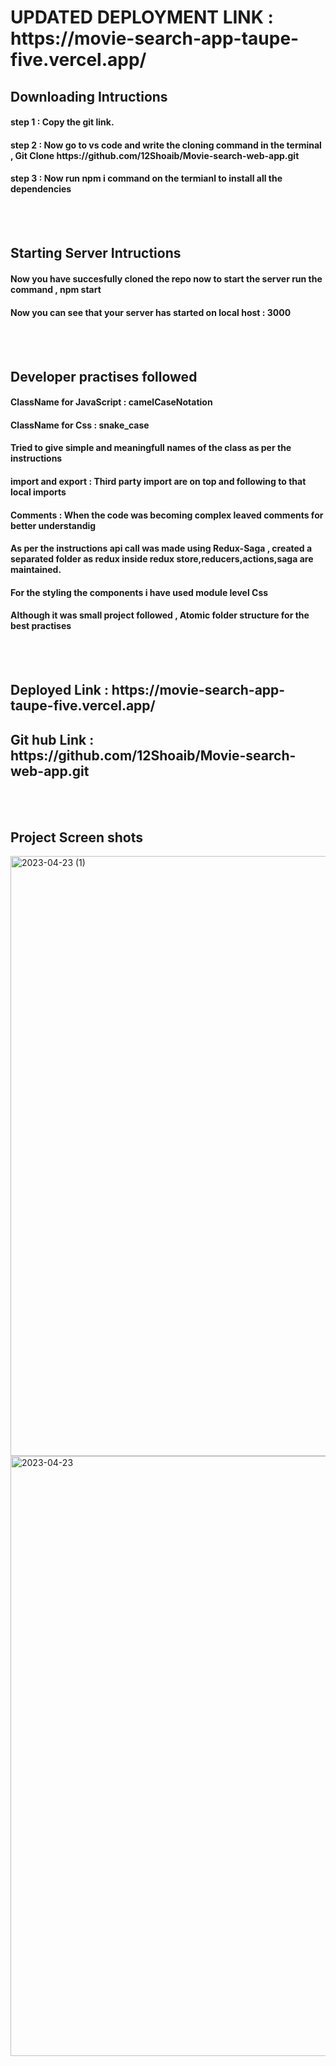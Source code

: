 <h1> UPDATED DEPLOYMENT LINK : https://movie-search-app-taupe-five.vercel.app/ </h1>
<h2> Downloading Intructions</h2>
<h4> step 1 :  Copy the git link. </h4>
<h4> step 2 : Now go to vs code and write the cloning command in the terminal ,  Git Clone https://github.com/12Shoaib/Movie-search-web-app.git </h4>
<h4> step 3 : Now run npm i command on the termianl to install all the dependencies </h4><br/><br/>

<h2> Starting Server Intructions </h2>
<h4> Now you have succesfully cloned the repo now to start the server run the command ,  npm start </h4>
<h4> Now you can see that your server has started on local host : 3000 </h4><br/><br/>

<h2>Developer practises followed </h2>
<h4> ClassName for JavaScript : camelCaseNotation </h4>
<h4> ClassName for Css :  snake_case </h4>
<h4> Tried to give simple and meaningfull names of the class as per the instructions </h4>
<h4> import and export  : Third party import are on top and following to that local imports </h4>
<h4> Comments : When the code was becoming complex leaved comments for better understandig </h4>
<h4> As per the instructions api call was made using Redux-Saga , created a separated folder as redux inside redux store,reducers,actions,saga are maintained. </h4>
<h4> For the styling the components i have used module level Css </h4>
<h4> Although it was small project followed , Atomic folder structure for the best practises </h4><br/><br/>


<h2> Deployed Link :  https://movie-search-app-taupe-five.vercel.app/ </h2> 
<h2> Git hub Link : https://github.com/12Shoaib/Movie-search-web-app.git </h2><br/><br/>

<h2> Project Screen shots </h2>
<img width="960" alt="2023-04-23 (1)" src="https://user-images.githubusercontent.com/93069814/233850044-ffa0933d-aca1-4c65-ad3c-0392a1a7a73e.png">
<img width="960" alt="2023-04-23" src="https://user-images.githubusercontent.com/93069814/233850051-99eff803-70ae-424f-8850-8b7f63154439.png">
